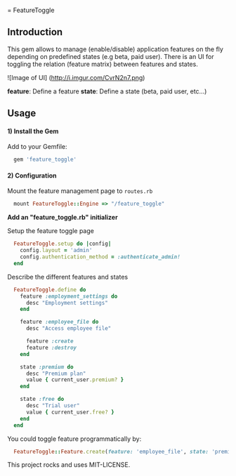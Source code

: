 = FeatureToggle

## Introduction

This gem allows to manage (enable/disable) application features on the fly depending on predefined states (e.g beta, paid user).
There is an UI for toggling the relation (feature matrix) between features and states.

![Image of UI]
(http://i.imgur.com/CvrN2n7.png)

**feature**: Define a feature
**state**: Define a state (beta, paid user, etc...)

## Usage

#### 1) Install the Gem

Add to your Gemfile:
```ruby
  gem 'feature_toggle'
```

#### 2) Configuration

Mount the feature management page to `routes.rb`

```ruby
  mount FeatureToggle::Engine => "/feature_toggle"
```

**Add an "feature_toggle.rb" initializer**

Setup the feature toggle page

```ruby
  FeatureToggle.setup do |config|
    config.layout = 'admin'
    config.authentication_method = :authenticate_admin!
  end
```

Describe the different features and states

```ruby
  FeatureToggle.define do
    feature :employment_settings do
      desc "Employment settings"
    end

    feature :employee_file do
      desc "Access employee file"

      feature :create
      feature :destroy
    end

    state :premium do
      desc "Premium plan"
      value { current_user.premium? }
    end

    state :free do
      desc "Trial user"
      value { current_user.free? }
    end
  end

```

You could toggle feature programmatically by:

```ruby
  FeatureToggle::Feature.create(feature: 'employee_file', state: 'premium', enable: true)
```

This project rocks and uses MIT-LICENSE.

